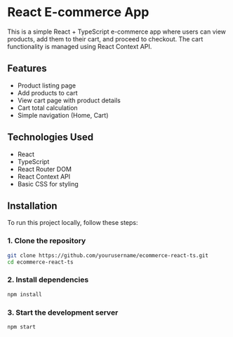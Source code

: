 # React E-commerce App

This is a simple React + TypeScript e-commerce app where users can view products, add them to their cart, and proceed to checkout. The cart functionality is managed using React Context API.

## Features

- Product listing page
- Add products to cart
- View cart page with product details
- Cart total calculation
- Simple navigation (Home, Cart)

## Technologies Used

- React
- TypeScript
- React Router DOM
- React Context API
- Basic CSS for styling

## Installation

To run this project locally, follow these steps:

### 1. **Clone the repository**

```bash
git clone https://github.com/yourusername/ecommerce-react-ts.git
cd ecommerce-react-ts
```

### 2. **Install dependencies**

```bash
npm install
```
### 3. **Start the development server**

```bash
npm start
```